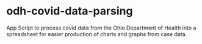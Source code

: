 # odh-covid-data-parsing
App Script to process covid data from the Ohio Department of Health into a spreadsheet for easier production of charts and graphs from case data.
